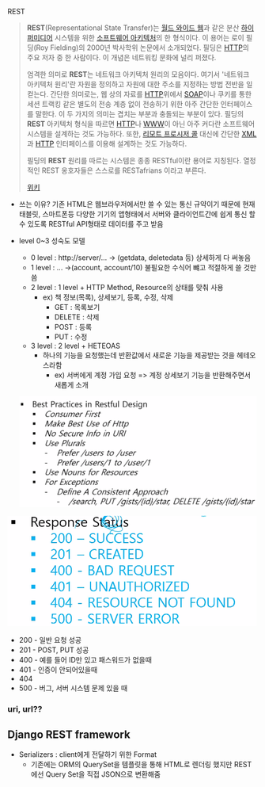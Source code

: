 REST

> **REST**(Representational State Transfer)는 [월드 와이드 웹](https://ko.wikipedia.org/wiki/월드_와이드_웹)과 같은 분산 [하이퍼미디어](https://ko.wikipedia.org/wiki/하이퍼미디어) 시스템을 위한 [소프트웨어 아키텍처](https://ko.wikipedia.org/wiki/소프트웨어_아키텍처)의 한 형식이다. 이 용어는 로이 필딩(Roy Fielding)의 2000년 박사학위 논문에서 소개되었다. 필딩은 [HTTP](https://ko.wikipedia.org/wiki/HTTP)의 주요 저자 중 한 사람이다. 이 개념은 네트워킹 문화에 널리 퍼졌다.
>
> 엄격한 의미로 **REST**는 네트워크 아키텍처 원리의 모음이다. 여기서 '네트워크 아키텍처 원리'란 자원을 정의하고 자원에 대한 주소를 지정하는 방법 전반을 일컫는다. 간단한 의미로는, 웹 상의 자료를 [HTTP](https://ko.wikipedia.org/wiki/HTTP)위에서 [SOAP](https://ko.wikipedia.org/wiki/SOAP)이나 쿠키를 통한 세션 트랙킹 같은 별도의 전송 계층 없이 전송하기 위한 아주 간단한 인터페이스를 말한다. 이 두 가지의 의미는 겹치는 부분과 충돌되는 부분이 있다. 필딩의 **REST** 아키텍처 형식을 따르면 [HTTP](https://ko.wikipedia.org/wiki/HTTP)나 [WWW](https://ko.wikipedia.org/wiki/WWW)이 아닌 아주 커다란 소프트웨어 시스템을 설계하는 것도 가능하다. 또한, [리모트 프로시저 콜](https://ko.wikipedia.org/wiki/리모트_프로시저_콜) 대신에 간단한 [XML](https://ko.wikipedia.org/wiki/XML)과 [HTTP](https://ko.wikipedia.org/wiki/HTTP) 인터페이스를 이용해 설계하는 것도 가능하다.
>
> 필딩의 **REST** 원리를 따르는 시스템은 종종 RESTful이란 용어로 지칭된다. 열정적인 REST 옹호자들은 스스로를 RESTafrians 이라고 부른다.
>
> [위키](https://ko.wikipedia.org/wiki/REST)

- 쓰는 이유? 기존 HTML은 웹브라우저에서만 쓸 수 있는 통신 규약이기 때문에 현재 태블릿, 스마트폰등 다양한 기기의 앱형태에서 서버와 클라이언트간에 쉽게 통신 할 수 있도록 RESTful API형태로 데이터를 주고 받음

- level 0~3 성숙도 모델

  - 0 level : http://server/... -> (getdata, deletedata 등) 상세하게 다 써놓음
  - 1 level : ... ->(account, account/10) 불필요한 수식어 뺴고 적절하게 쓸 것만 씀
  - 2 level : 1 level + HTTP Method, Resource의 상태를 맞춰 사용
    - ex) 책 정보(목록), 상세보기, 등록, 수정, 삭제
      - GET : 목록보기
      - DELETE : 삭제
      - POST : 등록
      - PUT : 수정
  - 3 level : 2 level + HETEOAS
    - 하나의 기능을 요청했는데 반환값에서 새로운 기능을 제공받는 것을 헤테오스라함
      - ex) 서버에게 계정 가입 요청 => 계정 상세보기 기능을 반환해주면서 새롭게 소개

  ![image-20210125095115372](img.assets/image-20210125095115372.png)

![image-20210125095411651](img.assets/image-20210125095411651.png)

- 200 - 일반 요청 성공
- 201 - POST, PUT 성공
- 400 - 예를 들어 ID만 있고 패스워드가 없을때
- 401 - 인증이 안되어있을때
- 404
- 500 - 버그, 서버 시스템 문제 있을 때

### uri, url??



## Django REST framework

- Serializers : client에게 전달하기 위한 Format
  - 기존에는 ORM의 QuerySet을 템플릿을 통해 HTML로 렌더링 했지만 REST에선 Query Set을 직접 JSON으로 변환해줌